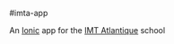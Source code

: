 #imta-app

An [Ionic](https://ionicframework.com/) app for the [IMT Atlantique](https://www.imt-atlantique.fr/) school
